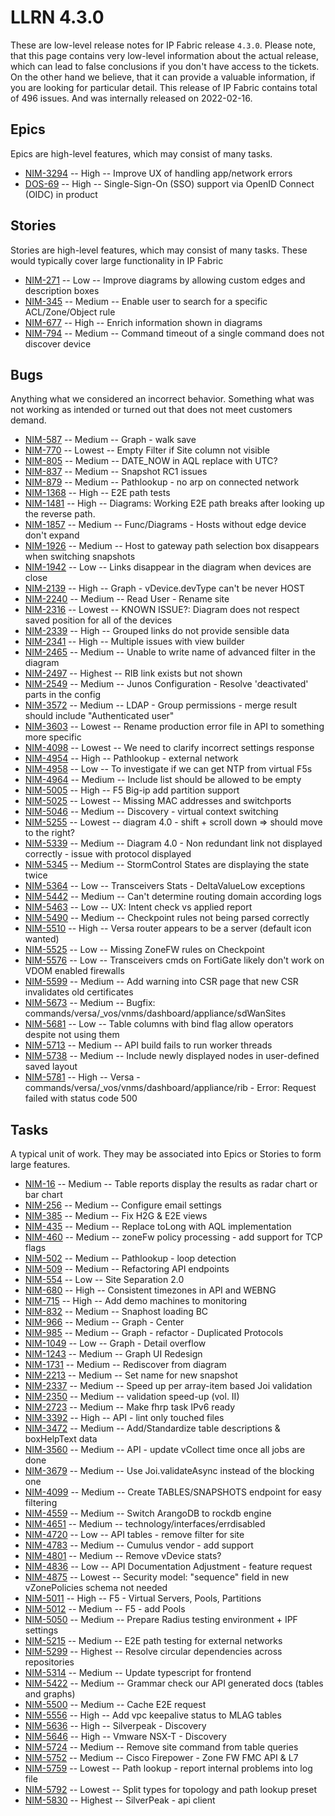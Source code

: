 # LLRN 4.3.0

These are low-level release notes for IP Fabric release `4.3.0`. Please note, that this page contains very low-level information about the actual release, which can lead to false conclusions if you don't have access to the tickets. On the other hand we believe, that it can provide a valuable information, if you are looking for particular detail. This release of IP Fabric contains total of 496 issues. And was internally released on 2022-02-16.

## Epics

Epics are high-level features, which may consist of many tasks.

- [NIM-3294](https://ipfabric.atlassian.net/browse/NIM-3294) -- High -- Improve UX of handling app/network errors
- [DOS-69](https://ipfabric.atlassian.net/browse/DOS-69) -- High -- Single-Sign-On (SSO) support via OpenID Connect (OIDC) in product

## Stories

Stories are high-level features, which may consist of many tasks. These would typically cover large functionality in IP Fabric

- [NIM-271](https://ipfabric.atlassian.net/browse/NIM-271) -- Low -- Improve diagrams by allowing custom edges and description boxes
- [NIM-345](https://ipfabric.atlassian.net/browse/NIM-345) -- Medium -- Enable user to search for a specific ACL/Zone/Object rule
- [NIM-677](https://ipfabric.atlassian.net/browse/NIM-677) -- High -- Enrich information shown in diagrams
- [NIM-794](https://ipfabric.atlassian.net/browse/NIM-794) -- Medium -- Command timeout of a single command does not discover device

## Bugs

Anything what we considered an incorrect behavior. Something what was not working as intended or turned out that does not meet customers demand.

- [NIM-587](https://ipfabric.atlassian.net/browse/NIM-587) -- Medium -- Graph - walk save
- [NIM-770](https://ipfabric.atlassian.net/browse/NIM-770) -- Lowest -- Empty Filter if Site column not visible
- [NIM-805](https://ipfabric.atlassian.net/browse/NIM-805) -- Medium -- DATE_NOW in AQL replace with UTC?
- [NIM-837](https://ipfabric.atlassian.net/browse/NIM-837) -- Medium -- Snapshot RC1 issues
- [NIM-879](https://ipfabric.atlassian.net/browse/NIM-879) -- Medium -- Pathlookup - no arp on connected network
- [NIM-1368](https://ipfabric.atlassian.net/browse/NIM-1368) -- High -- E2E path tests
- [NIM-1481](https://ipfabric.atlassian.net/browse/NIM-1481) -- High -- Diagrams: Working E2E path breaks after looking up the reverse path.
- [NIM-1857](https://ipfabric.atlassian.net/browse/NIM-1857) -- Medium -- Func/Diagrams - Hosts without edge device don't expand
- [NIM-1926](https://ipfabric.atlassian.net/browse/NIM-1926) -- Medium -- Host to gateway path selection box disappears when switching snapshots
- [NIM-1942](https://ipfabric.atlassian.net/browse/NIM-1942) -- Low -- Links disappear in the diagram when devices are close
- [NIM-2139](https://ipfabric.atlassian.net/browse/NIM-2139) -- High -- Graph - vDevice.devType can't be never HOST
- [NIM-2240](https://ipfabric.atlassian.net/browse/NIM-2240) -- Medium -- Read User - Rename site
- [NIM-2316](https://ipfabric.atlassian.net/browse/NIM-2316) -- Lowest -- KNOWN ISSUE?: Diagram does not respect saved position for all of the devices
- [NIM-2339](https://ipfabric.atlassian.net/browse/NIM-2339) -- High -- Grouped links do not provide sensible data
- [NIM-2341](https://ipfabric.atlassian.net/browse/NIM-2341) -- High -- Multiple issues with view builder
- [NIM-2465](https://ipfabric.atlassian.net/browse/NIM-2465) -- Medium -- Unable to write name of advanced filter in the diagram
- [NIM-2497](https://ipfabric.atlassian.net/browse/NIM-2497) -- Highest -- RIB link exists but not shown
- [NIM-2549](https://ipfabric.atlassian.net/browse/NIM-2549) -- Medium -- Junos Configuration - Resolve 'deactivated' parts in the config
- [NIM-3572](https://ipfabric.atlassian.net/browse/NIM-3572) -- Medium -- LDAP - Group permissions - merge result should include "Authenticated user"
- [NIM-3603](https://ipfabric.atlassian.net/browse/NIM-3603) -- Lowest -- Rename production error file in API to something more specific
- [NIM-4098](https://ipfabric.atlassian.net/browse/NIM-4098) -- Lowest -- We need to clarify incorrect settings response
- [NIM-4954](https://ipfabric.atlassian.net/browse/NIM-4954) -- High -- Pathlookup - external network
- [NIM-4958](https://ipfabric.atlassian.net/browse/NIM-4958) -- Low -- To investigate if we can get NTP from virtual F5s
- [NIM-4964](https://ipfabric.atlassian.net/browse/NIM-4964) -- Medium -- Include list should be allowed to be empty
- [NIM-5005](https://ipfabric.atlassian.net/browse/NIM-5005) -- High -- F5 Big-ip add partition support
- [NIM-5025](https://ipfabric.atlassian.net/browse/NIM-5025) -- Lowest -- Missing MAC addresses and switchports
- [NIM-5046](https://ipfabric.atlassian.net/browse/NIM-5046) -- Medium -- Discovery - virtual context switching
- [NIM-5255](https://ipfabric.atlassian.net/browse/NIM-5255) -- Lowest -- diagram 4.0 - shift + scroll down => should move to the right?
- [NIM-5339](https://ipfabric.atlassian.net/browse/NIM-5339) -- Medium -- Diagram 4.0 - Non redundant link not displayed correctly - issue with protocol displayed
- [NIM-5345](https://ipfabric.atlassian.net/browse/NIM-5345) -- Medium -- StormControl States are displaying the state twice
- [NIM-5364](https://ipfabric.atlassian.net/browse/NIM-5364) -- Low -- Transceivers Stats - DeltaValueLow exceptions
- [NIM-5442](https://ipfabric.atlassian.net/browse/NIM-5442) -- Medium -- Can't determine routing domain according logs
- [NIM-5463](https://ipfabric.atlassian.net/browse/NIM-5463) -- Low -- UX: Intent check vs applied report
- [NIM-5490](https://ipfabric.atlassian.net/browse/NIM-5490) -- Medium -- Checkpoint rules not being parsed correctly
- [NIM-5510](https://ipfabric.atlassian.net/browse/NIM-5510) -- High -- Versa router appears to be a server (default icon wanted)
- [NIM-5525](https://ipfabric.atlassian.net/browse/NIM-5525) -- Low -- Missing ZoneFW rules on Checkpoint
- [NIM-5576](https://ipfabric.atlassian.net/browse/NIM-5576) -- Low -- Transceivers cmds on FortiGate likely don't work on VDOM enabled firewalls
- [NIM-5599](https://ipfabric.atlassian.net/browse/NIM-5599) -- Medium -- Add warning into CSR page that new CSR invalidates old certificates
- [NIM-5673](https://ipfabric.atlassian.net/browse/NIM-5673) -- Medium -- Bugfix: commands/versa/_vos/vnms/dashboard/appliance/sdWanSites
- [NIM-5681](https://ipfabric.atlassian.net/browse/NIM-5681) -- Low -- Table columns with bind flag allow operators despite not using them
- [NIM-5713](https://ipfabric.atlassian.net/browse/NIM-5713) -- Medium -- API build fails to run worker threads
- [NIM-5738](https://ipfabric.atlassian.net/browse/NIM-5738) -- Medium -- Include newly displayed nodes in user-defined saved layout
- [NIM-5781](https://ipfabric.atlassian.net/browse/NIM-5781) -- High -- Versa - commands/versa/_vos/vnms/dashboard/appliance/rib - Error: Request failed with status code 500

## Tasks

A typical unit of work. They may be associated into Epics or Stories to form large features.

- [NIM-16](https://ipfabric.atlassian.net/browse/NIM-16) -- Medium -- Table reports display the results as radar chart or bar chart
- [NIM-256](https://ipfabric.atlassian.net/browse/NIM-256) -- Medium -- Configure email settings
- [NIM-385](https://ipfabric.atlassian.net/browse/NIM-385) -- Medium -- Fix H2G & E2E views
- [NIM-435](https://ipfabric.atlassian.net/browse/NIM-435) -- Medium -- Replace toLong with AQL implementation
- [NIM-460](https://ipfabric.atlassian.net/browse/NIM-460) -- Medium -- zoneFw policy processing - add support for TCP flags
- [NIM-502](https://ipfabric.atlassian.net/browse/NIM-502) -- Medium -- Pathlookup - loop detection
- [NIM-509](https://ipfabric.atlassian.net/browse/NIM-509) -- Medium -- Refactoring API endpoints
- [NIM-554](https://ipfabric.atlassian.net/browse/NIM-554) -- Low -- Site Separation 2.0
- [NIM-680](https://ipfabric.atlassian.net/browse/NIM-680) -- High -- Consistent timezones in API and WEBNG
- [NIM-715](https://ipfabric.atlassian.net/browse/NIM-715) -- High -- Add demo machines to monitoring
- [NIM-832](https://ipfabric.atlassian.net/browse/NIM-832) -- Medium -- Snaphost loading BC
- [NIM-966](https://ipfabric.atlassian.net/browse/NIM-966) -- Medium -- Graph - Center
- [NIM-985](https://ipfabric.atlassian.net/browse/NIM-985) -- Medium -- Graph - refactor - Duplicated Protocols
- [NIM-1049](https://ipfabric.atlassian.net/browse/NIM-1049) -- Low -- Graph - Detail overflow
- [NIM-1243](https://ipfabric.atlassian.net/browse/NIM-1243) -- Medium -- Graph UI Redesign
- [NIM-1731](https://ipfabric.atlassian.net/browse/NIM-1731) -- Medium -- Rediscover from diagram
- [NIM-2213](https://ipfabric.atlassian.net/browse/NIM-2213) -- Medium -- Set name for new snapshot
- [NIM-2337](https://ipfabric.atlassian.net/browse/NIM-2337) -- Medium -- Speed up per array-item based Joi validation
- [NIM-2350](https://ipfabric.atlassian.net/browse/NIM-2350) -- Medium -- validation speed-up (vol. II)
- [NIM-2723](https://ipfabric.atlassian.net/browse/NIM-2723) -- Medium -- Make fhrp task IPv6 ready
- [NIM-3392](https://ipfabric.atlassian.net/browse/NIM-3392) -- High -- API - lint only touched files
- [NIM-3472](https://ipfabric.atlassian.net/browse/NIM-3472) -- Medium -- Add/Standardize table descriptions & boxHelpText data
- [NIM-3560](https://ipfabric.atlassian.net/browse/NIM-3560) -- Medium -- API - update vCollect time once all jobs are done
- [NIM-3679](https://ipfabric.atlassian.net/browse/NIM-3679) -- Medium -- Use Joi.validateAsync instead of the blocking one
- [NIM-4099](https://ipfabric.atlassian.net/browse/NIM-4099) -- Medium -- Create TABLES/SNAPSHOTS endpoint for easy filtering
- [NIM-4559](https://ipfabric.atlassian.net/browse/NIM-4559) -- Medium -- Switch ArangoDB to rockdb engine
- [NIM-4651](https://ipfabric.atlassian.net/browse/NIM-4651) -- Medium -- technology/interfaces/errdisabled
- [NIM-4720](https://ipfabric.atlassian.net/browse/NIM-4720) -- Low -- API tables - remove filter for site
- [NIM-4783](https://ipfabric.atlassian.net/browse/NIM-4783) -- Medium -- Cumulus vendor - add support
- [NIM-4801](https://ipfabric.atlassian.net/browse/NIM-4801) -- Medium -- Remove vDevice stats?
- [NIM-4836](https://ipfabric.atlassian.net/browse/NIM-4836) -- Low -- API Documentation Adjustment - feature request
- [NIM-4875](https://ipfabric.atlassian.net/browse/NIM-4875) -- Lowest -- Security model: "sequence" field in new vZonePolicies schema not needed
- [NIM-5011](https://ipfabric.atlassian.net/browse/NIM-5011) -- High -- F5 - Virtual Servers, Pools, Partitions
- [NIM-5012](https://ipfabric.atlassian.net/browse/NIM-5012) -- Medium -- F5 - add Pools
- [NIM-5050](https://ipfabric.atlassian.net/browse/NIM-5050) -- Medium -- Prepare Radius testing environment + IPF settings
- [NIM-5215](https://ipfabric.atlassian.net/browse/NIM-5215) -- Medium -- E2E path testing for external networks
- [NIM-5299](https://ipfabric.atlassian.net/browse/NIM-5299) -- Highest -- Resolve circular dependencies across repositories
- [NIM-5314](https://ipfabric.atlassian.net/browse/NIM-5314) -- Medium -- Update typescript for frontend
- [NIM-5422](https://ipfabric.atlassian.net/browse/NIM-5422) -- Medium -- Grammar check our API generated docs (tables and graphs)
- [NIM-5500](https://ipfabric.atlassian.net/browse/NIM-5500) -- Medium -- Cache E2E request
- [NIM-5556](https://ipfabric.atlassian.net/browse/NIM-5556) -- High -- Add vpc keepalive status to MLAG tables
- [NIM-5636](https://ipfabric.atlassian.net/browse/NIM-5636) -- High -- Silverpeak - Discovery
- [NIM-5646](https://ipfabric.atlassian.net/browse/NIM-5646) -- High -- Vmware NSX-T - Discovery
- [NIM-5724](https://ipfabric.atlassian.net/browse/NIM-5724) -- Medium -- Remove site command from table queries
- [NIM-5752](https://ipfabric.atlassian.net/browse/NIM-5752) -- Medium -- Cisco Firepower - Zone FW FMC API & L7
- [NIM-5759](https://ipfabric.atlassian.net/browse/NIM-5759) -- Lowest -- Path lookup - report internal problems into log file
- [NIM-5792](https://ipfabric.atlassian.net/browse/NIM-5792) -- Lowest -- Split types for topology and path lookup preset
- [NIM-5830](https://ipfabric.atlassian.net/browse/NIM-5830) -- Highest -- SilverPeak - api client
